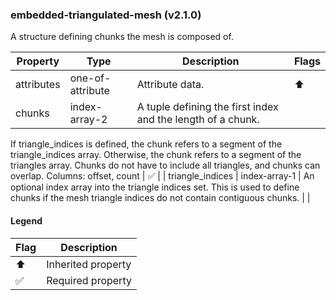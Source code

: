 ### embedded-triangulated-mesh (v2.1.0)
A structure defining chunks the mesh is composed of.

| Property | Type | Description | Flags |
|---|---|---|---|
| attributes | one-of-attribute | Attribute data. | ⬆️ |
| chunks | index-array-2 | A tuple defining the first index and the length of a chunk.
If triangle_indices is defined, the chunk refers to a segment of the triangle_indices array.
Otherwise, the chunk refers to a segment of the triangles array.
Chunks do not have to include all triangles, and chunks can overlap.
Columns: offset, count | ✅ |
| triangle_indices | index-array-1 | An optional index array into the triangle indices set.
This is used to define chunks if the mesh triangle indices do not contain contiguous chunks. |  |


#### Legend

| Flag | Description |
| --- | --- |
| ⬆️ | Inherited property |
| ✅ | Required property |

